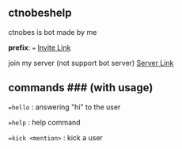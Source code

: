 ## ctnobeshelp ##
ctnobes is bot made by me

**prefix**: `=`
[Invite Link](https://discord.com/api/oauth2/authorize?client_id=819201244122972171&permissions=271707254&scope=bot)

join my server (not support bot server) [Server Link](https://discord.gg/KCRVtgUJ7y)

## commands ### (with usage) 

`=hello` : answering "hi" to the user

`=help` : help command

`=kick <mention>` : kick a user
